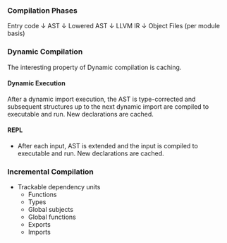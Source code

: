 ### Compilation Phases
  Entry code
      ↓
  AST
      ↓
  Lowered AST
      ↓
  LLVM IR
      ↓
  Object Files (per module basis)

### Dynamic Compilation
The interesting property of Dynamic compilation is caching.

#### Dynamic Execution
After a dynamic import execution, the AST is type-corrected and subsequent structures up to the next dynamic import are compiled to executable and run. New declarations are cached.

#### REPL
- After each input, AST is extended and the input is compiled to executable and run. New declarations are cached.

### Incremental Compilation
- Trackable dependency units
  - Functions
  - Types
  - Global subjects
  - Global functions
  - Exports
  - Imports
